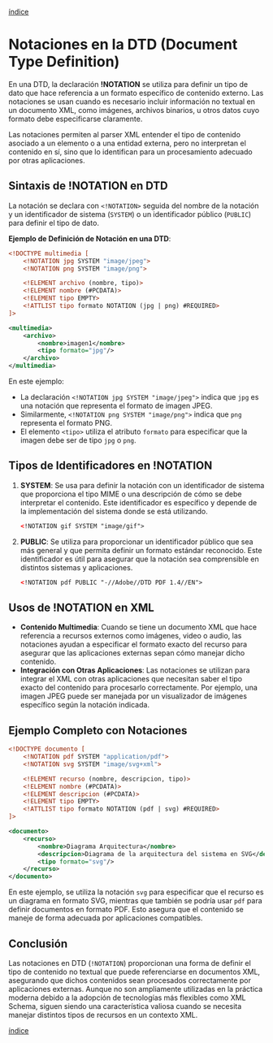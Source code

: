 [índice](./LM0400_indice.md)

# Notaciones en la DTD (Document Type Definition)

En una DTD, la declaración **!NOTATION** se utiliza para definir un tipo de dato que hace referencia a un formato específico de contenido externo. Las notaciones se usan cuando es necesario incluir información no textual en un documento XML, como imágenes, archivos binarios, u otros datos cuyo formato debe especificarse claramente.

Las notaciones permiten al parser XML entender el tipo de contenido asociado a un elemento o a una entidad externa, pero no interpretan el contenido en sí, sino que lo identifican para un procesamiento adecuado por otras aplicaciones.

## Sintaxis de !NOTATION en DTD

La notación se declara con `<!NOTATION>` seguida del nombre de la notación y un identificador de sistema (`SYSTEM`) o un identificador público (`PUBLIC`) para definir el tipo de dato.

**Ejemplo de Definición de Notación en una DTD**:

```xml
<!DOCTYPE multimedia [
    <!NOTATION jpg SYSTEM "image/jpeg">
    <!NOTATION png SYSTEM "image/png">

    <!ELEMENT archivo (nombre, tipo)>
    <!ELEMENT nombre (#PCDATA)>
    <!ELEMENT tipo EMPTY>
    <!ATTLIST tipo formato NOTATION (jpg | png) #REQUIRED>
]>

<multimedia>
    <archivo>
        <nombre>imagen1</nombre>
        <tipo formato="jpg"/>
    </archivo>
</multimedia>
```

En este ejemplo:
- La declaración `<!NOTATION jpg SYSTEM "image/jpeg">` indica que `jpg` es una notación que representa el formato de imagen JPEG.
- Similarmente, `<!NOTATION png SYSTEM "image/png">` indica que `png` representa el formato PNG.
- El elemento `<tipo>` utiliza el atributo `formato` para especificar que la imagen debe ser de tipo `jpg` o `png`.

## Tipos de Identificadores en !NOTATION

1. **SYSTEM**: Se usa para definir la notación con un identificador de sistema que proporciona el tipo MIME o una descripción de cómo se debe interpretar el contenido. Este identificador es específico y depende de la implementación del sistema donde se está utilizando.

   ```xml
   <!NOTATION gif SYSTEM "image/gif">
   ```

2. **PUBLIC**: Se utiliza para proporcionar un identificador público que sea más general y que permita definir un formato estándar reconocido. Este identificador es útil para asegurar que la notación sea comprensible en distintos sistemas y aplicaciones.

   ```xml
   <!NOTATION pdf PUBLIC "-//Adobe//DTD PDF 1.4//EN">
   ```

## Usos de !NOTATION en XML

- **Contenido Multimedia**: Cuando se tiene un documento XML que hace referencia a recursos externos como imágenes, video o audio, las notaciones ayudan a especificar el formato exacto del recurso para asegurar que las aplicaciones externas sepan cómo manejar dicho contenido.
- **Integración con Otras Aplicaciones**: Las notaciones se utilizan para integrar el XML con otras aplicaciones que necesitan saber el tipo exacto del contenido para procesarlo correctamente. Por ejemplo, una imagen JPEG puede ser manejada por un visualizador de imágenes específico según la notación indicada.

## Ejemplo Completo con Notaciones

```xml
<!DOCTYPE documento [
    <!NOTATION pdf SYSTEM "application/pdf">
    <!NOTATION svg SYSTEM "image/svg+xml">

    <!ELEMENT recurso (nombre, descripcion, tipo)>
    <!ELEMENT nombre (#PCDATA)>
    <!ELEMENT descripcion (#PCDATA)>
    <!ELEMENT tipo EMPTY>
    <!ATTLIST tipo formato NOTATION (pdf | svg) #REQUIRED>
]>

<documento>
    <recurso>
        <nombre>Diagrama Arquitectura</nombre>
        <descripcion>Diagrama de la arquitectura del sistema en SVG</descripcion>
        <tipo formato="svg"/>
    </recurso>
</documento>
```

En este ejemplo, se utiliza la notación `svg` para especificar que el recurso es un diagrama en formato SVG, mientras que también se podría usar `pdf` para definir documentos en formato PDF. Esto asegura que el contenido se maneje de forma adecuada por aplicaciones compatibles.

## Conclusión

Las notaciones en DTD (`!NOTATION`) proporcionan una forma de definir el tipo de contenido no textual que puede referenciarse en documentos XML, asegurando que dichos contenidos sean procesados correctamente por aplicaciones externas. Aunque no son ampliamente utilizadas en la práctica moderna debido a la adopción de tecnologías más flexibles como XML Schema, siguen siendo una característica valiosa cuando se necesita manejar distintos tipos de recursos en un contexto XML.

[índice](./LM0400_indice.md)
